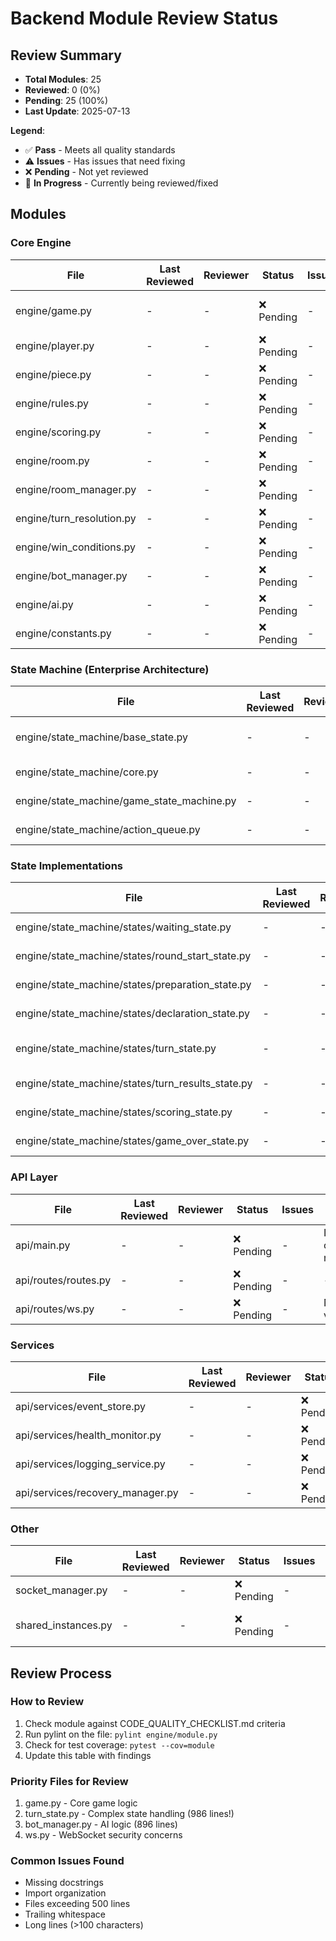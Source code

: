 # Backend Module Review Status

## Review Summary
- **Total Modules**: 25
- **Reviewed**: 0 (0%)
- **Pending**: 25 (100%)
- **Last Update**: 2025-07-13

**Legend**:
- ✅ **Pass** - Meets all quality standards
- ⚠️ **Issues** - Has issues that need fixing
- ❌ **Pending** - Not yet reviewed
- 🔄 **In Progress** - Currently being reviewed/fixed

## Modules

### Core Engine
| File | Last Reviewed | Reviewer | Status | Issues | Notes |
|------|---------------|----------|---------|--------|-------|
| engine/game.py | - | - | ❌ Pending | - | 880 lines, needs docstrings |
| engine/player.py | - | - | ❌ Pending | - | - |
| engine/piece.py | - | - | ❌ Pending | - | - |
| engine/rules.py | - | - | ❌ Pending | - | Good comments |
| engine/scoring.py | - | - | ❌ Pending | - | - |
| engine/room.py | - | - | ❌ Pending | - | 450 lines |
| engine/room_manager.py | - | - | ❌ Pending | - | - |
| engine/turn_resolution.py | - | - | ❌ Pending | - | - |
| engine/win_conditions.py | - | - | ❌ Pending | - | - |
| engine/bot_manager.py | - | - | ❌ Pending | - | 896 lines, too large |
| engine/ai.py | - | - | ❌ Pending | - | - |
| engine/constants.py | - | - | ❌ Pending | - | Well documented |

### State Machine (Enterprise Architecture)
| File | Last Reviewed | Reviewer | Status | Issues | Notes |
|------|---------------|----------|---------|--------|-------|
| engine/state_machine/base_state.py | - | - | ❌ Pending | - | 289 lines, missing docstrings |
| engine/state_machine/core.py | - | - | ❌ Pending | - | - |
| engine/state_machine/game_state_machine.py | - | - | ❌ Pending | - | 584 lines |
| engine/state_machine/action_queue.py | - | - | ❌ Pending | - | - |

### State Implementations
| File | Last Reviewed | Reviewer | Status | Issues | Notes |
|------|---------------|----------|---------|--------|-------|
| engine/state_machine/states/waiting_state.py | - | - | ❌ Pending | - | 278 lines |
| engine/state_machine/states/round_start_state.py | - | - | ❌ Pending | - | - |
| engine/state_machine/states/preparation_state.py | - | - | ❌ Pending | - | 689 lines, too large |
| engine/state_machine/states/declaration_state.py | - | - | ❌ Pending | - | - |
| engine/state_machine/states/turn_state.py | - | - | ❌ Pending | - | 986 lines, needs refactoring |
| engine/state_machine/states/turn_results_state.py | - | - | ❌ Pending | - | 253 lines |
| engine/state_machine/states/scoring_state.py | - | - | ❌ Pending | - | 447 lines |
| engine/state_machine/states/game_over_state.py | - | - | ❌ Pending | - | - |

### API Layer
| File | Last Reviewed | Reviewer | Status | Issues | Notes |
|------|---------------|----------|---------|--------|-------|
| api/main.py | - | - | ❌ Pending | - | Import organization needed |
| api/routes/routes.py | - | - | ❌ Pending | - | - |
| api/routes/ws.py | - | - | ❌ Pending | - | No input validation |

### Services
| File | Last Reviewed | Reviewer | Status | Issues | Notes |
|------|---------------|----------|---------|--------|-------|
| api/services/event_store.py | - | - | ❌ Pending | - | - |
| api/services/health_monitor.py | - | - | ❌ Pending | - | - |
| api/services/logging_service.py | - | - | ❌ Pending | - | - |
| api/services/recovery_manager.py | - | - | ❌ Pending | - | - |

### Other
| File | Last Reviewed | Reviewer | Status | Issues | Notes |
|------|---------------|----------|---------|--------|-------|
| socket_manager.py | - | - | ❌ Pending | - | - |
| shared_instances.py | - | - | ❌ Pending | - | Good DI pattern |

## Review Process

### How to Review
1. Check module against CODE_QUALITY_CHECKLIST.md criteria
2. Run pylint on the file: `pylint engine/module.py`
3. Check for test coverage: `pytest --cov=module`
4. Update this table with findings

### Priority Files for Review
1. game.py - Core game logic
2. turn_state.py - Complex state handling (986 lines!)
3. bot_manager.py - AI logic (896 lines)
4. ws.py - WebSocket security concerns

### Common Issues Found
- Missing docstrings
- Import organization
- Files exceeding 500 lines
- Trailing whitespace
- Long lines (>100 characters)